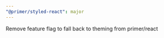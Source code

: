 ```yaml
---
"@primer/styled-react": major
---
```


Remove feature flag to fall back to theming from primer/react
